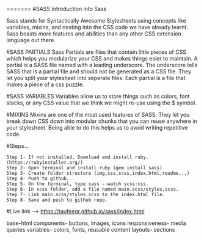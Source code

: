 
=======
#SASS
Introduction into Sass

Sass stands for Syntactically Awesome Stylesheets using concepts like variables, mixins, and nesting into the CSS code we have already learnt. Sass boasts more features and abilities than any other CSS extension language out there. 

#SASS PARTIALS
Sass Partials are files that contain little pieces of CSS which helps you modularize your CSS and makes things esier to maintain. A partial is a SASS file named with a leading underscore. The underscore tells SASS that is a partial file and should not be generated as a CSS file. They let you split your stylesheet into seperate files. Each partial is a file that makes a piece of a css puzzle.

#SASS VARIABLES
Variables allow us to store things such as colors, font stacks, or any CSS value that we think we might re-use using the $ symbol.

#MIXINS
Mixins are one of the most used features of SASS. They let you break down CSS down into modular chunks that you can reuse anywhere in your stylesheet. Being able to do this helps us to avoid writing repetitive code.

#Steps...

```
Step 1- If not installed, Download and install ruby. (https://rubyinstaller.org/)
Step 2- Open terminal and install ruby (gem install sass)
Step 3- Create folder structure (img,css,scss,index.html,readme...)
Step 4- Push to github.
Step 5- On the terminal, type sass --watch scss:css.
Step 6- In scss folder, add a file named main.scss/styles.scss.
Step 7- Link main.scss/styles.scss to the index.html file.
Step 8- Save and push to github repo.

```



#Live link --> https://taufeeqr.github.io/sass/index.html

base-html
components- buttons, images, icons
responsiveness- media queries
variables- colors, fonts, reusable content
layouts- sections